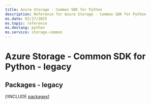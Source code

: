 ```yaml
---
title: Azure Storage - Common SDK for Python
description: Reference for Azure Storage - Common SDK for Python
ms.date: 02/17/2025
ms.topic: reference
ms.devlang: python
ms.service: storage-common
---
```

# Azure Storage - Common SDK for Python - legacy
## Packages - legacy
[!INCLUDE [packages](storage---common-index.md)]